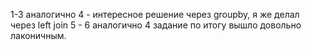1-3 аналогично
4 - интересное решение через groupby, я же делал через left join
5 - 6 аналогично
4 задание по итогу вышло довольно лаконичным.
